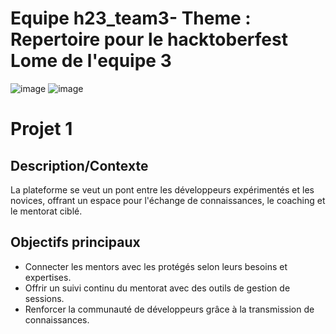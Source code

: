 # Equipe h23_team3- Theme :  Repertoire pour le hacktoberfest Lome de l'equipe 3
![image](https://github.com/tdevcommunity/h23_team3/assets/63166764/9dfc6d4f-6703-4eda-9052-f63ce0b7a34b)
![image](https://github.com/tdevcommunity/h23_team3/assets/63166764/5b5d8edf-8c08-4ac8-8bc0-b3f42c668be2)




# Projet 1 
## Description/Contexte
La plateforme se veut un pont entre les développeurs expérimentés et les novices, offrant un espace pour l'échange de connaissances, le coaching et le mentorat ciblé.
## Objectifs principaux
- Connecter les mentors avec les protégés selon leurs besoins et expertises.
- Offrir un suivi continu du mentorat avec des outils de gestion de sessions.
- Renforcer la communauté de développeurs grâce à la transmission de connaissances.

